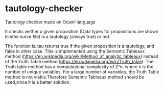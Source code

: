# tautology-checker
Tautology checker made on Ocaml language

It checks wether a given proposition (Data types for propositions are shown in sthe ource file) is a tautology (always true) or not.

The function is_tau returns true if the given proposition is a tautology, and false in other case. This is implemented using the Semantic Tableaux method (https://en.wikipedia.org/wiki/Method_of_analytic_tableaux) instead of the Truth Table method (https://en.wikipedia.org/wiki/Truth_table). The Truth table method has a computational complexity of 2^n, where n is the number of unique variables. For a large number of variables, the Truth Table method is not viable.Therefore Semantic Tableaux method should be used,since it is a better solution.
